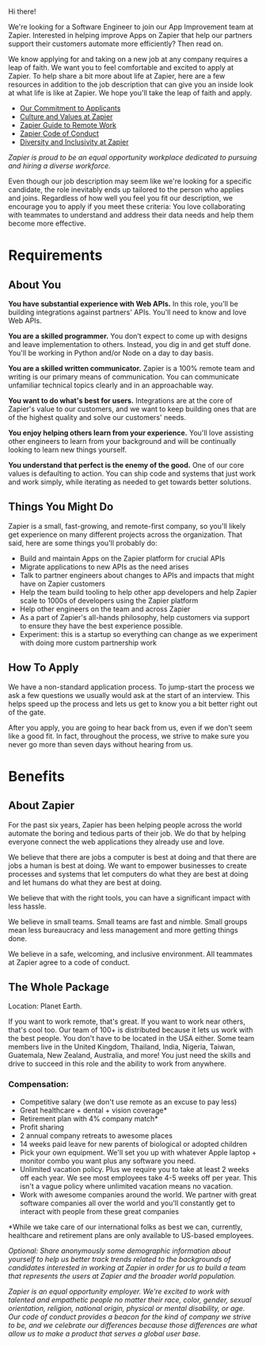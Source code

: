 Hi there!

We're looking for a Software Engineer to join our App Improvement team at Zapier. Interested in helping improve Apps on Zapier that help our partners support their customers automate more efficiently? Then read on.

We know applying for and taking on a new job at any company requires a leap of faith. We want you to feel comfortable and excited to apply at Zapier. To help share a bit more about life at Zapier, here are a few resources in addition to the job description that can give you an inside look at what life is like at Zapier. We hope you'll take the leap of faith and apply.

* [Our Commitment to Applicants](https://workable.com/nr?l=https%3A%2F%2Fzapier.com%2Fjobs%2Four-commitment-to-applicants%2F)
* [Culture and Values at Zapier](https://workable.com/nr?l=https%3A%2F%2Fzapier.com%2Fjobs%2Fculture-and-values-at-zapier%2F)
* [Zapier Guide to Remote Work](https://workable.com/nr?l=https%3A%2F%2Fzapier.com%2Flearn%2Fthe-ultimate-guide-to-remote-working%2F)
* [Zapier Code of Conduct](https://workable.com/nr?l=https%3A%2F%2Fzapier.com%2Fjobs%2Fzapier-code-of-conduct%2F)
* [Diversity and Inclusivity at Zapier](https://workable.com/nr?l=https%3A%2F%2Fzapier.com%2Fjobs%2Fworking-on-diversity-and-inclusivity%2F)

_Zapier is proud to be an equal opportunity workplace dedicated to pursuing and hiring a diverse workforce._

Even though our job description may seem like we're looking for a specific candidate, the role inevitably ends up tailored to the person who applies and joins. Regardless of how well you feel you fit our description, we encourage you to apply if you meet these criteria:
You love collaborating with teammates to understand and address their data needs and help them become more effective.

# Requirements 

## About You

**You have substantial experience with Web APIs.** In this role, you'll be building integrations against partners' APIs. You'll need to know and love Web APIs.

**You are a skilled programmer.** You don’t expect to come up with designs and leave implementation to others. Instead, you dig in and get stuff done. You'll be working in Python and/or Node on a day to day basis.

**You are a skilled written communicator.** Zapier is a 100% remote team and writing is our primary means of communication. You can communicate unfamiliar technical topics clearly and in an approachable way.

**You want to do what's best for users.** Integrations are at the core of Zapier's value to our customers, and we want to keep building ones that are of the highest quality and solve our customers' needs.

**You enjoy helping others learn from your experience.** You'll love assisting other engineers to learn from your background and will be continually looking to learn new things yourself.

**You understand that perfect is the enemy of the good.** One of our core values is defaulting to action. You can ship code and systems that just work and work simply, while iterating as needed to get towards better solutions.

## Things You Might Do

Zapier is a small, fast-growing, and remote-first company, so you'll likely get experience on many different projects across the organization. That said, here are some things you'll probably do:

* Build and maintain Apps on the Zapier platform for crucial APIs
* Migrate applications to new APIs as the need arises
* Talk to partner engineers about changes to APIs and impacts that might have on Zapier customers
* Help the team build tooling to help other app developers and help Zapier scale to 1000s of developers using the Zapier platform
* Help other engineers on the team and across Zapier
* As a part of Zapier's all-hands philosophy, help customers via support to ensure they have the best experience possible.
* Experiment: this is a startup so everything can change as we experiment with doing more custom partnership work

## How To Apply

We have a non-standard application process. To jump-start the process we ask a few questions we usually would ask at the start of an interview. This helps speed up the process and lets us get to know you a bit better right out of the gate.

After you apply, you are going to hear back from us, even if we don't seem like a good fit. In fact, throughout the process, we strive to make sure you never go more than seven days without hearing from us.

# Benefits

## About Zapier

For the past six years, Zapier has been helping people across the world automate the boring and tedious parts of their job. We do that by helping everyone connect the web applications they already use and love.

We believe that there are jobs a computer is best at doing and that there are jobs a human is best at doing. We want to empower businesses to create processes and systems that let computers do what they are best at doing and let humans do what they are best at doing.

We believe that with the right tools, you can have a significant impact with less hassle.

We believe in small teams. Small teams are fast and nimble. Small groups mean less bureaucracy and less management and more getting things done.

We believe in a safe, welcoming, and inclusive environment. All teammates at Zapier agree to a code of conduct.


## The Whole Package

Location: Planet Earth.

If you want to work remote, that's great. If you want to work near others, that's cool too. Our team of 100+ is distributed because it lets us work with the best people. You don't have to be located in the USA either. Some team members live in the United Kingdom, Thailand, India, Nigeria, Taiwan, Guatemala, New Zealand, Australia, and more! You just need the skills and drive to succeed in this role and the ability to work from anywhere.

### Compensation:

* Competitive salary (we don't use remote as an excuse to pay less)
* Great healthcare + dental + vision coverage*
* Retirement plan with 4% company match*
* Profit sharing
* 2 annual company retreats to awesome places
* 14 weeks paid leave for new parents of biological or adopted children
* Pick your own equipment. We'll set you up with whatever Apple laptop + monitor combo you want plus any software you need.
* Unlimited vacation policy. Plus we require you to take at least 2 weeks off each year. We see most employees take 4-5 weeks off per year. This isn't a vague policy where unlimited vacation means no vacation.
* Work with awesome companies around the world. We partner with great software companies all over the world and you'll constantly get to interact with people from these great companies

*While we take care of our international folks as best we can, currently, healthcare and retirement plans are only available to US-based employees.

_Optional: Share anonymously some demographic information about yourself to help us better track trends related to the backgrounds of candidates interested in working at Zapier in order for us to build a team that represents the users at Zapier and the broader world population._

_Zapier is an equal opportunity employer. We're excited to work with talented and empathetic people no matter their race, color, gender, sexual orientation, religion, national origin, physical or mental disability, or age. Our code of conduct provides a beacon for the kind of company we strive to be, and we celebrate our differences because those differences are what allow us to make a product that serves a global user base._ 